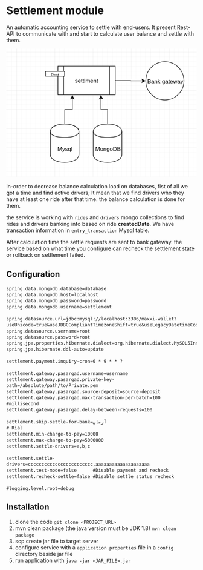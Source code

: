 Settlement module
=================
An automatic accounting service to settle with end-users.
It present Rest-API to communicate with and start to calculate user balance and settle with them.

![arch](./doc/pic/arch.png)

in-order to decrease balance calculation load on databases, fist of all we got a time and find active drivers; 
It mean that we find drivers who they have at least one ride after that time. the balance calculation is done for them.

the service is working with `rides` and `drivers` mongo collections to find rides and drivers banking info based on ride **createdDate**.
We have transaction information in `entry_transaction` Mysql table.

After calculation time the settle requests are sent to bank gateway.
the service based on what time you configure can recheck the settlement state or rollback on settlement failed.

Configuration
-------------
```properties
spring.data.mongodb.database=database
spring.data.mongodb.host=localhost
spring.data.mongodb.password=password
spring.data.mongodb.username=settlement

spring.datasource.url=jdbc:mysql://localhost:3306/maxxi-wallet?useUnicode=true&useJDBCCompliantTimezoneShift=true&useLegacyDatetimeCode=false&serverTimezone=Asia/Tehran
spring.datasource.username=root
spring.datasource.password=root
spring.jpa.properties.hibernate.dialect=org.hibernate.dialect.MySQL5InnoDBDialect
spring.jpa.hibernate.ddl-auto=update

settlement.payment.inquiry-cron=0 * 9 * * ?

settlement.gateway.pasargad.username=username
settlement.gateway.pasargad.private-key-path=/absolute/path/to/Private.pem
settlement.gateway.pasargad.source-deposit=source-deposit
settlement.gateway.pasargad.max-transaction-per-batch=100
#millisecond
settlement.gateway.pasargad.delay-between-requests=100

settlement.skip-settle-for-bank=آرمان
# Rial
settlement.min-charge-to-pay=10000
settlement.max-charge-to-pay=5000000
settlement.settle-drivers=a,b,c

settlement.settle-drivers=cccccccccccccccccccccccc,aaaaaaaaaaaaaaaaaaaa
settlement.test-mode=false      #Disable payment and recheck
settlement.recheck-settle=false #Disable settle status recheck

#logging.level.root=debug
```

Installation
------------
1. clone the code `git clone <PROJECT_URL>`
2. mvn clean package (the java version must be JDK 1.8) `mvn clean package`
3. scp create jar file to target server
5. configure service with a `application.properties` file in a `config` directory beside jar file  
4. run application with `java -jar <JAR_FILE>.jar`